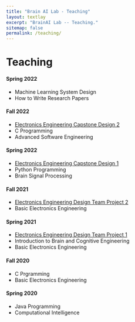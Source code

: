 ```yaml
---
title: "Brain AI Lab - Teaching"
layout: textlay
excerpt: "BrainAI Lab -- Teaching."
sitemap: false
permalink: /teaching/
---
```



# Teaching
#### Spring 2022
- Machine Learning System Design
- How to Write Research Papers

#### Fall 2022
- [Electronics Engineering Capstone Design 2](https://github.com/KNU-BrainAI-Capstone2022)
- C Programming
- Advanced Software Engineering

#### Spring 2022
- [Electronics Engineering Capstone Design 1](https://github.com/KNU-BrainAI-Capstone2022)
- Python Programming
- Brain Signal Processing

#### Fall 2021
- [Electronics Engineering Design Team Project 2](https://github.com/KNU-BrainAI-Capstone2021)
- Basic Electronics Engineering
 
#### Spring 2021
- [Electronics Engineering Design Team Project 1](https://github.com/KNU-BrainAI-Capstone2021)
- Introduction to Brain and Cognitive Engineering
- Basic Electronics Engineering

#### Fall 2020
- C Prgramming
- Basic Electronics Engineering

#### Spring 2020
- Java Programming
- Computational Intelligence
